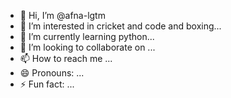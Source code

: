 - 👋 Hi, I’m @afna-lgtm
- 👀 I’m interested in cricket and code and boxing...
- 🌱 I’m currently learning python...
- 💞️ I’m looking to collaborate on ...
- 📫 How to reach me ...
- 😄 Pronouns: ...
- ⚡ Fun fact: ...

<!---
afna-lgtm/afna-lgtm is a ✨ special ✨ repository because its `README.md` (this file) appears on your GitHub profile.
You can click the Preview link to take a look at your changes.
--->

